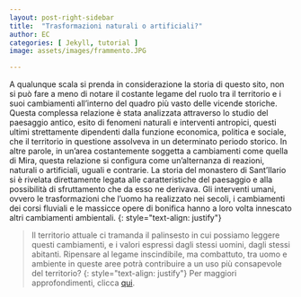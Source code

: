 ```yaml
---
layout: post-right-sidebar
title:  "Trasformazioni naturali o artificiali?"
author: EC
categories: [ Jekyll, tutorial ]
image: assets/images/frammento.JPG

---
```


A qualunque scala si prenda in considerazione la storia di questo sito, non si può fare a meno di notare il costante legame del ruolo tra il territorio e i suoi
cambiamenti all’interno del quadro più vasto delle vicende storiche. 
Questa complessa relazione è stata analizzata attraverso lo studio del paesaggio antico, esito di fenomeni naturali e interventi antropici, questi
ultimi strettamente dipendenti dalla funzione economica, politica e sociale, che il territorio in questione assolveva in un determinato periodo storico. In
altre parole, in un’area costantemente soggetta a cambiamenti come quella di Mira, questa relazione si configura come un’alternanza di reazioni, naturali o
artificiali, uguali e contrarie. La storia del monastero di Sant’Ilario si è rivelata direttamente legata alle caratteristiche del paesaggio e alla possibilità di sfruttamento che da esso ne derivava. Gli interventi umani, ovvero le trasformazioni che l’uomo ha realizzato
nei secoli, i cambiamenti dei corsi fluviali e le massicce opere di bonifica hanno a loro volta innescato altri cambiamenti ambientali. 
{: style="text-align: justify"}
> Il territorio attuale ci tramanda il palinsesto in cui possiamo leggere questi cambiamenti, e i valori espressi dagli stessi uomini, dagli stessi abitanti. Ripensare al legame inscindibile, ma combattuto, tra uomo e ambiente in queste aree potrà contribuire a un uso più consapevole del territorio?
{: style="text-align: justify"}
Per maggiori approfondimenti, clicca [qui](http://www.rmoa.unina.it/3166/1/474-1647-2-PB.pdf).

